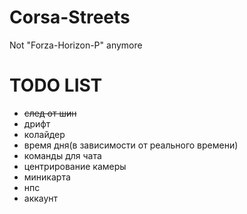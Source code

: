# Corsa-Streets
Not "Forza-Horizon-P" anymore

# TODO LIST
- ~~след от шин~~
- дрифт
- колайдер
- время дня(в зависимости от реального времени)
- команды для чата
- центрирование камеры
- миникарта
- нпс
- аккаунт